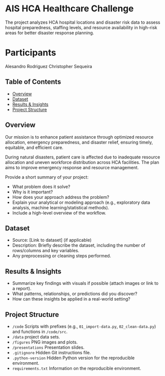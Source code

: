 # AIS HCA Healthcare Challenge
The project analyzes HCA hospital locations and disaster risk data to assess hospital preparedness, staffing levels, and resource availability in high-risk areas for better disaster response planning.

# Participants
Alesandro Rodriguez
Christopher Sequeira

## Table of Contents
- [Overview](#Overview)
- [Dataset](#dataset)
- [Results & Insights](#results--insights)
- [Project Structure](#project-structure)

## Overview
Our mission is to enhance patient assistance through optimized resource allocation, emergency preparedness, and disaster relief, ensuring timely, equitable, and efficient care.

During natural disasters, patient care is affected due to inadequate resource allocation and uneven workforce distribution across HCA facilities. The plan aims to improve emergency response and resource management.

Provide a short summary of your project:
- What problem does it solve?
- Why is it important?
- How does your approach address the problem?
- Explain your analytical or modeling approach (e.g., exploratory data analysis, machine learning/statistical methods).
- Include a high-level overview of the workflow.

## Dataset
- Source: [Link to dataset] (if applicable)
- Description: Briefly describe the dataset, including the number of rows/columns and key variables.
- Any preprocessing or cleaning steps performed.

## Results & Insights
- Summarize key findings with visuals if possible (attach images or link to a report).
- What patterns, relationships, or predictions did you discover?
- How can these insights be applied in a real-world setting?

## Project Structure
- `/code` Scripts with prefixes (e.g., `01_import-data.py`,
  `02_clean-data.py`) and functions in `/code/src`.
- `/data` project data sets.
- `/figures` PNG images and plots.
- `/presentations` Presentation slides.
- `.gitignore` Hidden Git instructions file.
- `.python-version` Hidden Python version for the reproducible
  environment.
- `requirements.txt` Information on the reproducible environment.

